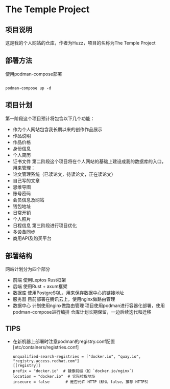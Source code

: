 # The Temple Project

## 项目说明
这是我的个人网站的仓库，作者为Huzz，项目的名称为The Temple Project

## 部署方法
使用podman-compose部署
```
````
```podman-compose up -d ```

## 项目计划
第一阶段这个项目预计将包含以下几个功能：
- 作为个人网站包含我长期以来的创作作品展示
- 作品说明
- 作品价格
- 身份信息
- 个人简历
- 证书文件
第二阶段这个项目将在个人网站的基础上建设成我的数据库的入口，用来管理：
- 论文管理系统（已读论文，待读论文，正在读论文）
- 自己写的文章
- 思维导图
- 账号密码
- 会员信息及网站
- 钱包地址
- 日常开销
- 个人照片
- 日程信息
第三阶段进行项目优化
- 多设备同步
- 商用API及购买平台

## 部署结构
网站计划分为四个部分
- 前端 使用Leptos Rust框架
- 后端 使用Rust + axum框架
- 数据库 使用PostgreSQL，用来保存数据中心的链接地址
- 服务器 目前部署在腾讯云上，使用nginx做路由管理
- 数据中心 计划使用nginx做路由管理
项目使用podman进行容器化部署，使用podman-compose进行编排
仓库计划长期保留，一边后续迭代和迁移

## TIPS
- 在新机器上部署时注意podman的registry.conf配置
  [etc/containers/registries.conf]
  ```
  unqualified-search-registries = ["docker.io", "quay.io", "registry.access.redhat.com"]
  [[registry]]
  prefix = "docker.io"  # 镜像前缀（如 `docker.io/nginx`）
  location = "docker.io"  # 实际拉取地址
  insecure = false       # 是否允许 HTTP（默认 false，推荐 HTTPS）
```
```


  ```
